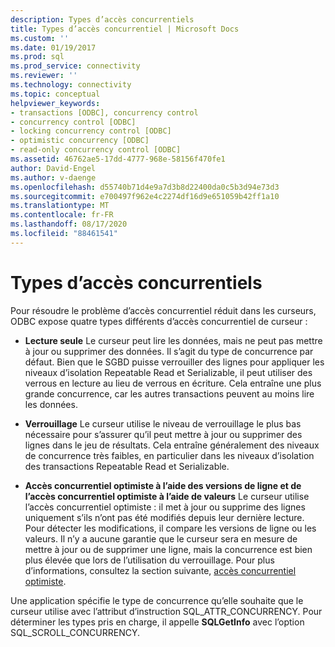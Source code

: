 ```yaml
---
description: Types d’accès concurrentiels
title: Types d’accès concurrentiel | Microsoft Docs
ms.custom: ''
ms.date: 01/19/2017
ms.prod: sql
ms.prod_service: connectivity
ms.reviewer: ''
ms.technology: connectivity
ms.topic: conceptual
helpviewer_keywords:
- transactions [ODBC], concurrency control
- concurrency control [ODBC]
- locking concurrency control [ODBC]
- optimistic concurrency [ODBC]
- read-only concurrency control [ODBC]
ms.assetid: 46762ae5-17dd-4777-968e-58156f470fe1
author: David-Engel
ms.author: v-daenge
ms.openlocfilehash: d55740b71d4e9a7d3b8d22400da0c5b3d94e73d3
ms.sourcegitcommit: e700497f962e4c2274df16d9e651059b42ff1a10
ms.translationtype: MT
ms.contentlocale: fr-FR
ms.lasthandoff: 08/17/2020
ms.locfileid: "88461541"
---
```

# <a name="concurrency-types"></a>Types d’accès concurrentiels
Pour résoudre le problème d’accès concurrentiel réduit dans les curseurs, ODBC expose quatre types différents d’accès concurrentiel de curseur :  
  
-   **Lecture seule** Le curseur peut lire les données, mais ne peut pas mettre à jour ou supprimer des données. Il s’agit du type de concurrence par défaut. Bien que le SGBD puisse verrouiller des lignes pour appliquer les niveaux d’isolation Repeatable Read et Serializable, il peut utiliser des verrous en lecture au lieu de verrous en écriture. Cela entraîne une plus grande concurrence, car les autres transactions peuvent au moins lire les données.  
  
-   **Verrouillage** Le curseur utilise le niveau de verrouillage le plus bas nécessaire pour s’assurer qu’il peut mettre à jour ou supprimer des lignes dans le jeu de résultats. Cela entraîne généralement des niveaux de concurrence très faibles, en particulier dans les niveaux d’isolation des transactions Repeatable Read et Serializable.  
  
-   **Accès concurrentiel optimiste à l’aide des versions de ligne et de l’accès concurrentiel optimiste à l’aide de valeurs** Le curseur utilise l’accès concurrentiel optimiste : il met à jour ou supprime des lignes uniquement s’ils n’ont pas été modifiés depuis leur dernière lecture. Pour détecter les modifications, il compare les versions de ligne ou les valeurs. Il n’y a aucune garantie que le curseur sera en mesure de mettre à jour ou de supprimer une ligne, mais la concurrence est bien plus élevée que lors de l’utilisation du verrouillage. Pour plus d’informations, consultez la section suivante, [accès concurrentiel optimiste](../../../odbc/reference/develop-app/optimistic-concurrency.md).  
  
 Une application spécifie le type de concurrence qu’elle souhaite que le curseur utilise avec l’attribut d’instruction SQL_ATTR_CONCURRENCY. Pour déterminer les types pris en charge, il appelle **SQLGetInfo** avec l’option SQL_SCROLL_CONCURRENCY.
